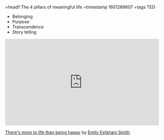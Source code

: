 =head1 The 4 pillars of meaningful life
=timestamp 1601289607
=tags TED



<ul>
<li>Belonging</li>
<li>Purpose</li>
<li>Transcendence</li>
<li>Story telling</li>
</ul>




<div style="max-width:854px"><div style="position:relative;height:0;padding-bottom:56.25%"><iframe src="https://embed.ted.com/talks/emily_esfahani_smith_there_s_more_to_life_than_being_happy" width="854" height="480" style="position:absolute;left:0;top:0;width:100%;height:100%" frameborder="0" scrolling="no" allowfullscreen></iframe></div></div>

<a href="https://www.ted.com/talks/emily_esfahani_smith_there_s_more_to_life_than_being_happy">There's more to life than being happy</a>
by <a href="http://emilyesfahanismith.com/">Emily Esfahani Smith</a>.


